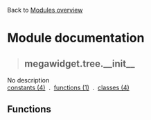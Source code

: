 Back to [Modules overview](https://github.com/pyrustic/megawidget/blob/master/docs/modules/README.md)
  
# Module documentation
>## megawidget.tree.\_\_init\_\_
No description
<br>
[constants (4)](https://github.com/pyrustic/megawidget/blob/master/docs/modules/content/megawidget.tree.__init__/constants.md) &nbsp;.&nbsp; [functions (1)](https://github.com/pyrustic/megawidget/blob/master/docs/modules/content/megawidget.tree.__init__/functions.md) &nbsp;.&nbsp; [classes (4)](https://github.com/pyrustic/megawidget/blob/master/docs/modules/content/megawidget.tree.__init__/classes.md)


## Functions

